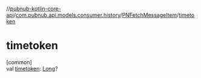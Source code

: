 //[pubnub-kotlin-core-api](../../../index.md)/[com.pubnub.api.models.consumer.history](../index.md)/[PNFetchMessageItem](index.md)/[timetoken](timetoken.md)

# timetoken

[common]\
val [timetoken](timetoken.md): [Long](https://kotlinlang.org/api/core/kotlin-stdlib/kotlin/-long/index.html)?
